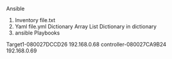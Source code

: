 Ansible
 1) Inventory file.txt
 2) Yaml file.yml
       Dictionary
       Array
       List
       Dictionary in dictionary
 3) ansible Playbooks


Target1-080027DCCD26
192.168.0.68
controller-080027CA9B24
192.168.0.69
